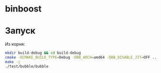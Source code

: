 # binboost

# Запуск

Из корня:

```sh
mkdir build-debug && cd build-debug
cmake -DCMAKE_BUILD_TYPE=Debug -DBB_ARCH=amd64 -DBB_DISABLE_JIT=OFF ..
make -j
./test/bubble/bubble
```
